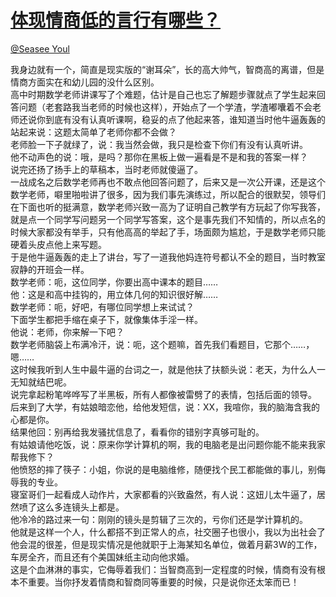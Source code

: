 
#  [体现情商低的言行有哪些？](https://zhihu.com/questions/29312659)



[@Seasee Youl](https://zhihu.com/people/26f0e98f29d0b22105fceef089530915)

我身边就有一个，简直是现实版的“谢耳朵”，长的高大帅气，智商高的离谱，但是情商方面实在和幼儿园的没什么区别。<br>高中时期数学老师讲课写了个难题，估计是自己也忘了解题步骤就点了学生起来回答问题（老套路我当老师的时候也这样），开始点了一个学渣，学渣嘟囔着不会老师还说你到底有没有认真听课啊，稳妥的点了他起来答，谁知道当时他牛逼轰轰的站起来说：这题太简单了老师你都不会做？<br>老师脸一下子就绿了，说：我当然会做，我只是检查下你们有没有认真听讲。<br>他不动声色的说：哦，是吗？那你在黑板上做一遍看是不是和我的答案一样？<br>说完还扬了扬手上的草稿本，当时老师就傻逼了。<br>一战成名之后数学老师再也不敢点他回答问题了，后来又是一次公开课，还是这个数学老师，噼里啪啦讲了很多，因为我们事先演练过，所以配合的很默契，领导们在下面也听的挺满意，数学老师兴致一高为了证明自己教学有方玩起了你写我答，就是点一个同学写问题另一个同学写答案，这个是事先我们不知情的，所以点名的时候大家都没有举手，只有他高高的举起了手，场面颇为尴尬，于是数学老师只能硬着头皮点他上来写题。<br>于是他牛逼轰轰的走上了讲台，写了一道我他妈连符号都认不全的题目，当时教室寂静的开班会一样。<br>数学老师：呃，这位同学，你要出高中课本的题目……<br>他：这是和高中挂钩的，用立体几何的知识很好解……<br>数学老师：呃，好吧，有哪位同学想上来试试？<br>下面学生都把手缩在桌子下，就像集体手淫一样。<br>他说：老师，你来解一下吧？<br>数学老师脑袋上布满冷汗，说：呃，这个题嘛，首先我们看题目，它那个……，嗯……<br>这时候我听到人生中最牛逼的台词之一，就是他扶了扶额头说：老天，为什么人一无知就结巴呢。<br>说完拿起粉笔哗哗写了半黑板，所有人都像被雷劈了的表情，包括后面的领导。<br>后来到了大学，有姑娘暗恋他，给他发短信，说：XX，我喧你，我的脑海含我的心都是你。<br>结果他回：别再给我发骚扰信息了，看看你的错别字真够可耻的。<br>有姑娘请他吃饭，说：原来你学计算机的啊，我的电脑老是出问题你能不能来我家帮我修下？<br>他愤怒的摔了筷子：小姐，你说的是电脑维修，随便找个民工都能做的事儿，别侮辱我的专业。<br>寝室哥们一起看成人动作片，大家都看的兴致盎然，有人说：这妞儿太牛逼了，居然喷了这么多连镜头上都是。<br>他冷冷的路过来一句：刚刚的镜头是剪辑了三次的，亏你们还是学计算机的。<br>他就是这样一个人，什么都搭不到正常人的点，社交圈子也很小，我以为出社会了他会混的很差，但是现实情况是他就职于上海某知名单位，做着月薪3W的工作，车房全齐，而且还有个美国妹纸主动向他求婚。<br>这是个血淋淋的事实，它侮辱着我们：当智商高到一定程度的时候，情商有没有根本不重要。当你抒发着情商和智商同等重要的时候，只是说你还太笨而已！